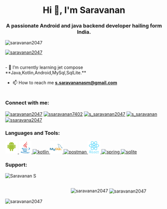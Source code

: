 <h1 align="center">Hi 👋, I'm Saravanan</h1>
<h3 align="center">A passionate Android and java backend developer hailing form India.</h3>

<p align="left"> <img src="https://komarev.com/ghpvc/?username=saravanan2047&label=Profile%20views&color=0e75b6&style=flat" alt="saravanan2047" /> </p>

<p align="left"> <a href="https://github.com/ryo-ma/github-profile-trophy"><img src="https://github-profile-trophy.vercel.app/?username=saravanan2047" alt="saravanan2047" /></a> </p>
<br>
- 🌱 I’m currently learning jet compose **Java,Kotlin,Android,MySql,SqlLite.**

- 📫 How to reach me **s.saravananasm@gmail.com**
<br><br>
<h3 align="left">Connect with me:</h3>
<p align="left">
  
<a href="https://linkedin.com/in/saravanan2047" target="blank"><img align="center" src="https://raw.githubusercontent.com/rahuldkjain/github-profile-readme-generator/master/src/images/icons/Social/linked-in-alt.svg" alt="saravanan2047" height="30" width="40" /></a>
<a href="https://www.codechef.com/users/ssaravana7402" target="blank"><img align="center" src="https://cdn.jsdelivr.net/npm/simple-icons@3.1.0/icons/codechef.svg" alt="ssaravanan7402" height="30" width="40" /></a>
<a href="https://www.hackerrank.com/s_saravana2047" target="blank"><img align="center" src="https://raw.githubusercontent.com/rahuldkjain/github-profile-readme-generator/master/src/images/icons/Social/hackerrank.svg" alt="s_saravanan2047" height="30" width="40" /></a>
<a href="https://www.leetcode.com/s_saravanan" target="blank"><img align="center" src="https://raw.githubusercontent.com/rahuldkjain/github-profile-readme-generator/master/src/images/icons/Social/leet-code.svg" alt="s_saravanan" height="30" width="40" /></a>
<a href="https://auth.geeksforgeeks.org/user/ssaravana2047" target="blank"><img align="center" src="https://raw.githubusercontent.com/rahuldkjain/github-profile-readme-generator/master/src/images/icons/Social/geeks-for-geeks.svg" alt="ssaravana2047" height="30" width="40" /></a>
</p>



<h3 align="left">Languages and Tools:</h3>
<p align="left"> <a href="https://developer.android.com" target="_blank" rel="noreferrer"> <img src="https://raw.githubusercontent.com/devicons/devicon/master/icons/android/android-original-wordmark.svg" alt="android" width="40" height="40"/> </a> <a href="https://www.java.com" target="_blank" rel="noreferrer"> <img src="https://raw.githubusercontent.com/devicons/devicon/master/icons/java/java-original.svg" alt="java" width="40" height="40"/> </a> <a href="https://kotlinlang.org" target="_blank" rel="noreferrer"> <img src="https://www.vectorlogo.zone/logos/kotlinlang/kotlinlang-icon.svg" alt="kotlin" width="40" height="40"/> </a> <a href="https://www.mysql.com/" target="_blank" rel="noreferrer"> <img src="https://raw.githubusercontent.com/devicons/devicon/master/icons/mysql/mysql-original-wordmark.svg" alt="mysql" width="40" height="40"/> </a> <a href="https://postman.com" target="_blank" rel="noreferrer"> <img src="https://www.vectorlogo.zone/logos/getpostman/getpostman-icon.svg" alt="postman" width="40" height="40"/> </a> <a href="https://reactjs.org/" target="_blank" rel="noreferrer"> <img src="https://raw.githubusercontent.com/devicons/devicon/master/icons/react/react-original-wordmark.svg" alt="react" width="40" height="40"/> </a> <a href="https://spring.io/" target="_blank" rel="noreferrer"> <img src="https://www.vectorlogo.zone/logos/springio/springio-icon.svg" alt="spring" width="40" height="40"/> </a> <a href="https://www.sqlite.org/" target="_blank" rel="noreferrer"> <img src="https://www.vectorlogo.zone/logos/sqlite/sqlite-icon.svg" alt="sqlite" width="40" height="40"/> </a> </p>

<h3 align="left">Support:</h3>
<p><a href="https://www.buymeacoffee.com/Saravanan S"> <img align="left" src="https://cdn.buymeacoffee.com/buttons/v2/default-yellow.png" height="50" width="210" alt="Saravanan S" /></a></p><br><br>

<p><img align="left" src="https://github-readme-stats.vercel.app/api/top-langs?username=saravanan2047&show_icons=true&locale=en&layout=compact" alt="saravanan2047" /></p>

<p>&nbsp;<img align="center" src="https://github-readme-stats.vercel.app/api?username=saravanan2047&show_icons=true&locale=en" alt="saravanan2047" /></p>

<p><img align="center" src="https://github-readme-streak-stats.herokuapp.com/?user=saravanan2047&" alt="saravanan2047" /></p>
